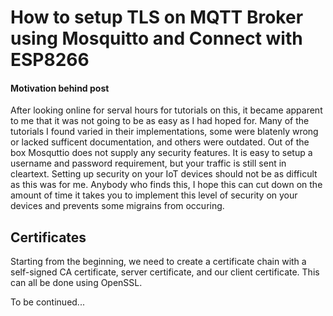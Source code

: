 # How to setup TLS on MQTT Broker using Mosquitto and Connect with ESP8266

#### Motivation behind post
After looking online for serval hours for tutorials on this, it became apparent to me that it was not going to be as easy as I had hoped
for. Many of the tutorials I found varied in their implementations, some were blatenly wrong or lacked sufficent documentation, and 
others were outdated. Out of the box Mosquttio does not supply any security features. It is easy to setup a username and password requirement,
but your traffic is still sent in cleartext. Setting up security on your IoT devices should not be as difficult as this was for me. Anybody
who finds this, I hope this can cut down on the amount of time it takes you to implement this level of security on your devices and prevents
some migrains from occuring.

## Certificates
Starting from the beginning, we need to create a certificate chain with a self-signed CA certificate, server certificate, and our client
certificate. This can all be done using OpenSSL.

To be continued...
